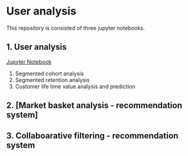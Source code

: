 # User analysis

This repository is consisted of three jupyter notebooks.



## 1. User analysis
[Jupyter Notebook](cohort%20retention%20and%20CLV.ipynb)
  1. Segmented cohort analysis
  2. Segmented retention analysis
  3. Customer life time value analysis and prediction

## 2. [Market basket analysis - recommendation system] 

## 3. Collaboarative filtering - recommendation system
